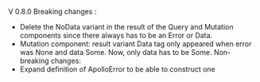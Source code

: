 V 0.8.0
Breaking changes :
 - Delete the NoData variant in the result of the Query and Mutation components since there always has to be an Error or Data.
 - Mutation component: result variant Data tag only appeared when error was None and data Some. Now, only data has to be Some.
Non-breaking changes:
- Expand definition of ApolloError to be able to construct one

